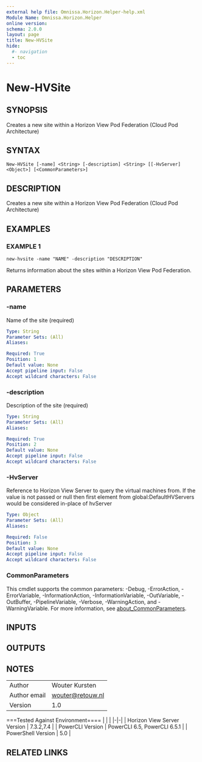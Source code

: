 ```yaml
---
external help file: Omnissa.Horizon.Helper-help.xml
Module Name: Omnissa.Horizon.Helper
online version:
schema: 2.0.0
layout: page
title: New-HVSite
hide:
  #- navigation
  - toc
---
```


# New-HVSite

## SYNOPSIS
Creates a new site within a Horizon View Pod Federation (Cloud Pod Architecture)

## SYNTAX

```
New-HVSite [-name] <String> [-description] <String> [[-HvServer] <Object>] [<CommonParameters>]
```

## DESCRIPTION
Creates a new site within a Horizon View Pod Federation (Cloud Pod Architecture)

## EXAMPLES

### EXAMPLE 1
```
new-hvsite -name "NAME" -description "DESCRIPTION"
```

Returns information about the sites within a Horizon View Pod Federation.

## PARAMETERS

### -name
Name of the site (required)

```yaml
Type: String
Parameter Sets: (All)
Aliases:

Required: True
Position: 1
Default value: None
Accept pipeline input: False
Accept wildcard characters: False
```

### -description
Description of the site (required)

```yaml
Type: String
Parameter Sets: (All)
Aliases:

Required: True
Position: 2
Default value: None
Accept pipeline input: False
Accept wildcard characters: False
```

### -HvServer
Reference to Horizon View Server to query the virtual machines from.
If the value is not passed or null then
first element from global:DefaultHVServers would be considered in-place of hvServer

```yaml
Type: Object
Parameter Sets: (All)
Aliases:

Required: False
Position: 3
Default value: None
Accept pipeline input: False
Accept wildcard characters: False
```

### CommonParameters
This cmdlet supports the common parameters: -Debug, -ErrorAction, -ErrorVariable, -InformationAction, -InformationVariable, -OutVariable, -OutBuffer, -PipelineVariable, -Verbose, -WarningAction, and -WarningVariable. For more information, see [about_CommonParameters](http://go.microsoft.com/fwlink/?LinkID=113216).

## INPUTS

## OUTPUTS

## NOTES
| | |
|-|-|
| Author | Wouter Kursten |
| Author email | wouter@retouw.nl |
| Version | 1.0 |

===Tested Against Environment====
| | |
|-|-|
| Horizon View Server Version | 7.3.2,7.4 |
| PowerCLI Version | PowerCLI 6.5, PowerCLI 6.5.1 |
| PowerShell Version | 5.0 |

## RELATED LINKS
